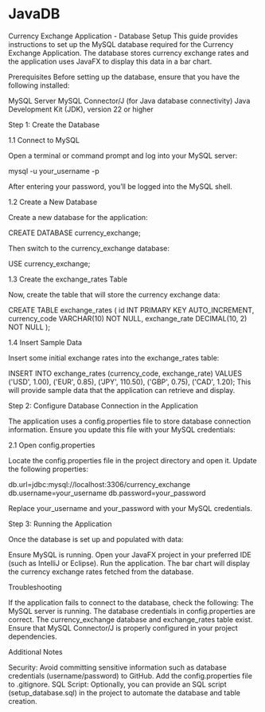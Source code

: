 # JavaDB
 
Currency Exchange Application - Database Setup
This guide provides instructions to set up the MySQL database required for the Currency Exchange Application. The database stores currency exchange rates and the application uses JavaFX to display this data in a bar chart.

Prerequisites
Before setting up the database, ensure that you have the following installed:

MySQL Server
MySQL Connector/J (for Java database connectivity)
Java Development Kit (JDK), version 22 or higher

Step 1: Create the Database

1.1 Connect to MySQL

Open a terminal or command prompt and log into your MySQL server:

mysql -u your_username -p

After entering your password, you’ll be logged into the MySQL shell.

1.2 Create a New Database

Create a new database for the application:


CREATE DATABASE currency_exchange;

Then switch to the currency_exchange database:

USE currency_exchange;

1.3 Create the exchange_rates Table

Now, create the table that will store the currency exchange data:

CREATE TABLE exchange_rates (
    id INT PRIMARY KEY AUTO_INCREMENT,
    currency_code VARCHAR(10) NOT NULL,
    exchange_rate DECIMAL(10, 2) NOT NULL
);

1.4 Insert Sample Data

Insert some initial exchange rates into the exchange_rates table:

INSERT INTO exchange_rates (currency_code, exchange_rate) VALUES
('USD', 1.00),
('EUR', 0.85),
('JPY', 110.50),
('GBP', 0.75),
('CAD', 1.20);
This will provide sample data that the application can retrieve and display.

Step 2: Configure Database Connection in the Application

The application uses a config.properties file to store database connection information. Ensure you update this file with your MySQL credentials:

2.1 Open config.properties

Locate the config.properties file in the project directory and open it. Update the following properties:


db.url=jdbc:mysql://localhost:3306/currency_exchange
db.username=your_username
db.password=your_password

Replace your_username and your_password with your MySQL credentials.

Step 3: Running the Application

Once the database is set up and populated with data:

Ensure MySQL is running.
Open your JavaFX project in your preferred IDE (such as IntelliJ or Eclipse).
Run the application. The bar chart will display the currency exchange rates fetched from the database.

Troubleshooting

If the application fails to connect to the database, check the following:
The MySQL server is running.
The database credentials in config.properties are correct.
The currency_exchange database and exchange_rates table exist.
Ensure that MySQL Connector/J is properly configured in your project dependencies.

Additional Notes

Security: Avoid committing sensitive information such as database credentials (username/password) to GitHub. Add the config.properties file to .gitignore.
SQL Script: Optionally, you can provide an SQL script (setup_database.sql) in the project to automate the database and table creation.

